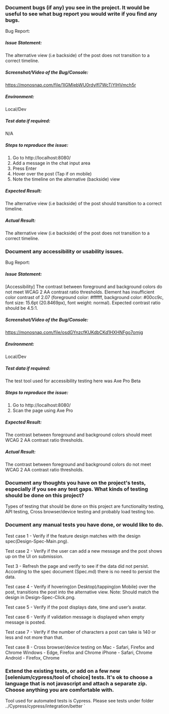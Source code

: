 ### Document bugs (if any) you see in the project. It would be useful to see what bug report you would write if you find any bugs.

Bug Report:

##### Issue Statement: 
The alternative view (i.e backside) of the post does not transition to a correct timeline.

##### Screenshot/Video of the Bug/Console: 
https://monosnap.com/file/1IGMIebWU0rdylfl7WcTiYlHVmch5r

##### Environment: 
Local/Dev

##### Test data if required:  
N/A

##### Steps to reproduce the issue: 

1. Go to http://localhost:8080/
2. Add a message in the chat input area
3. Press Enter
4. Hover over the post (Tap if on mobile)
5. Note the timeline on the alternative (backside) view

##### Expected Result: 
The alternative view (i.e backside) of the post should transition to a correct timeline.

##### Actual Result: 
The alternative view (i.e backside) of the post does not transition to a correct timeline.


### Document any accessibility or usability issues.

Bug Report:

##### Issue Statement: 
[Accessibility] The contrast between foreground and background colors do not meet WCAG 2 AA contrast ratio thresholds. Element has insufficient color contrast of 2.07 (foreground color: #ffffff, background color: #00cc9c, font size: 15.6pt (20.8469px), font weight: normal). Expected contrast ratio should be  4.5:1.


##### Screenshot/Video of the Bug/Console: 
https://monosnap.com/file/osdGYnzcfKUKdbCKd1HXHNFgo7omjg

##### Environment: 
Local/Dev

##### Test data if required:  
The test tool used for accessibility testing here was Axe Pro Beta

##### Steps to reproduce the issue: 
1. Go to http://localhost:8080/
2. Scan the page using Axe Pro
 

##### Expected Result: 
The contrast between foreground and background colors should meet WCAG 2 AA contrast ratio thresholds.

##### Actual Result: 
The contrast between foreground and background colors do not meet WCAG 2 AA contrast ratio thresholds.


### Document any thoughts you have on the project's tests, especially if you see any test gaps. What kinds of testing should be done on this project?

Types of testing that should be done on this project are functionality testing, API testing, Cross browser/device testing and probably load testing too.

### Document any manual tests you have done, or would like to do.

Test case 1 - Verify if the feature design matches with the design spec(Design-Spec-Main.png).

Test case 2 - Verify if the user can add a new message and the post shows up on the UI on submission.

Test 3 - Refresh the page and verify to see if the data did not persist. According to the spec document (Spec.md) there is no need to persist the data.

Test case 4 - Verify if hovering(on Desktop)/tapping(on Mobile) over the post, transitions the post into the alternative view. 
Note: Should match the design in Design-Spec-Click.png.

Test case 5 - Verify if the post displays date, time and user’s avatar.

Test case 6 - Verify if validation message is displayed when empty message is posted.

Test case 7 - Verify if the number of characters a post can take is 140 or less and not more than that.

Test case 8 - Cross browser/device testing on 
Mac - Safari, Firefox and Chrome
Windows - Edge, Firefox and Chrome
iPhone - Safari, Chrome
Android - Firefox, Chrome


### Extend the existing tests, or add on a few new [selenium/cypress/tool of choice] tests. It's ok to choose a language that is not javascript and attach a separate zip. Choose anything you are comfortable with.

Tool used for automated tests is Cypress.
Please see tests under folder ../Cypress/cypress/integration/better
`
